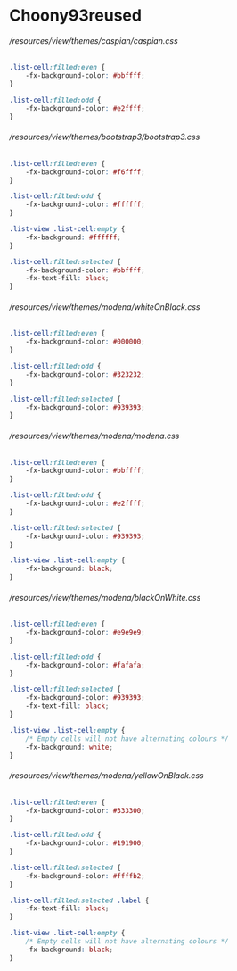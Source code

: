 # Choony93reused
###### /resources/view/themes/caspian/caspian.css
``` css
.list-cell:filled:even {
    -fx-background-color: #bbffff;
}

.list-cell:filled:odd {
    -fx-background-color: #e2ffff;
}
```
###### /resources/view/themes/bootstrap3/bootstrap3.css
``` css
.list-cell:filled:even {
    -fx-background-color: #f6ffff;
}

.list-cell:filled:odd {
    -fx-background-color: #ffffff;
}

.list-view .list-cell:empty {
    -fx-background: #ffffff;
}

.list-cell:filled:selected {
    -fx-background-color: #bbffff;
	-fx-text-fill: black;
}
```
###### /resources/view/themes/modena/whiteOnBlack.css
``` css
.list-cell:filled:even {
    -fx-background-color: #000000;
}

.list-cell:filled:odd {
    -fx-background-color: #323232;
}

.list-cell:filled:selected {
    -fx-background-color: #939393;
}
```
###### /resources/view/themes/modena/modena.css
``` css
.list-cell:filled:even {
    -fx-background-color: #bbffff;
}

.list-cell:filled:odd {
    -fx-background-color: #e2ffff;
}

.list-cell:filled:selected {
    -fx-background-color: #939393;
}

.list-view .list-cell:empty {
    -fx-background: black;
}
```
###### /resources/view/themes/modena/blackOnWhite.css
``` css
.list-cell:filled:even {
    -fx-background-color: #e9e9e9;
}

.list-cell:filled:odd {
    -fx-background-color: #fafafa;
}

.list-cell:filled:selected {
    -fx-background-color: #939393;
	-fx-text-fill: black;
}

.list-view .list-cell:empty {
    /* Empty cells will not have alternating colours */
    -fx-background: white;
}
```
###### /resources/view/themes/modena/yellowOnBlack.css
``` css
.list-cell:filled:even {
    -fx-background-color: #333300;
}

.list-cell:filled:odd {
    -fx-background-color: #191900;
}

.list-cell:filled:selected {
    -fx-background-color: #ffffb2;
}

.list-cell:filled:selected .label {
    -fx-text-fill: black;
}

.list-view .list-cell:empty {
    /* Empty cells will not have alternating colours */
    -fx-background: black;
}
```

